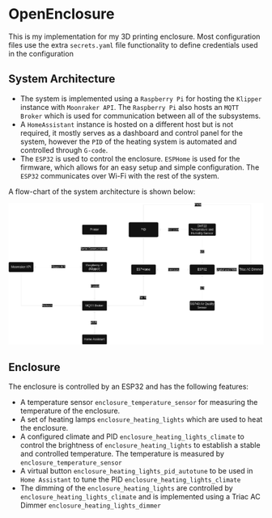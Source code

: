 # OpenEnclosure

This is my implementation for my 3D printing enclosure. Most configuration files use the extra `secrets.yaml` file functionality to define
credentials used in the configuration

## System Architecture

- The system is implemented using a `Raspberry Pi` for hosting the `Klipper` instance with `Moonraker API`. The `Raspberry Pi` also hosts an `MQTT Broker` which is used for communication between all of the subsystems.
- A `HomeAssistant` instance is hosted on a different host but is not required, it mostly serves as a dashboard and control panel for the system, however the `PID` of the heating system is automated and controlled through `G-code`.
- The `ESP32` is used to control the enclosure. `ESPHome` is used for the firmware, which allows for an easy setup and simple configuration. The `ESP32` communicates over Wi-Fi with the rest of the system.

A flow-chart of the system architecture is shown below:

![System Architecture](https://github.com/e-dreyer/OpenEnclosure/blob/main/diagrams/SystemArchitecture.drawio.png?raw=true)

## Enclosure

The enclosure is controlled by an ESP32 and has the following features:

- A temperature sensor `enclosure_temperature_sensor` for measuring the temperature of the enclosure.
- A set of heating lamps `enclosure_heating_lights` which are used to heat the enclosure.
- A configured climate and PID `enclosure_heating_lights_climate` to control the brightness of `enclosure_heating_lights` to establish a stable and controlled temperature. The temperature is measured by `enclosure_temperature_sensor`
- A virtual button `enclosure_heating_lights_pid_autotune` to be used in `Home Assistant` to tune the PID `enclosure_heating_lights_climate`
- The dimming of the `enclosure_heating_lights` are controlled by `enclosure_heating_lights_climate` and is implemented using a Triac AC Dimmer `enclosure_heating_lights_dimmer`
